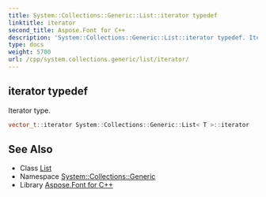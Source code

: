 ```yaml
---
title: System::Collections::Generic::List::iterator typedef
linktitle: iterator
second_title: Aspose.Font for C++
description: 'System::Collections::Generic::List::iterator typedef. Iterator type in C++.'
type: docs
weight: 5700
url: /cpp/system.collections.generic/list/iterator/
---
```

## iterator typedef


Iterator type.

```cpp
vector_t::iterator System::Collections::Generic::List< T >::iterator
```

## See Also

* Class [List](../)
* Namespace [System::Collections::Generic](../../)
* Library [Aspose.Font for C++](../../../)
